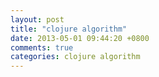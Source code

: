 ```yaml
---
layout: post
title: "clojure algorithm"
date: 2013-05-01 09:44:20 +0800
comments: true
categories: clojure algorithm
---
```



